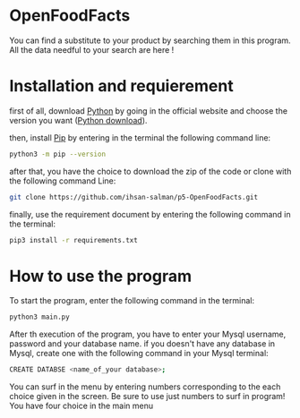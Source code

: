 # OpenFoodFacts 

You can find a substitute to your product by searching them in this program.
All the data needful to your search are here !

#  Installation and requierement 

first of all, download [Python](https://www.python.org/) by going in the official website and choose the version you want ([Python download](https://www.python.org/downloads/)).

then, install [Pip](https://pypi.org/project/pip/) by entering in the terminal the following command line:
```bash
python3 -m pip --version
```
after that, you have the choice to download the zip of the code or clone with the following command Line:
```bash
git clone https://github.com/ihsan-salman/p5-OpenFoodFacts.git
```

finally, use the requirement document by entering the following command in the terminal:
```bash
pip3 install -r requirements.txt
```
# How to use the program

To start the program, enter the following command in the terminal:
```bash
python3 main.py
```
After th execution of the program, you have to enter your Mysql username, password and your database name.
if you doesn't have any database in Mysql, create one with the following command in your Mysql terminal:
```bash
CREATE DATABSE <name_of_your database>;
```


You can surf in the menu by entering numbers corresponding to the each choice given in the screen. Be sure to use just numbers to surf in program!
You have four choice in the main menu